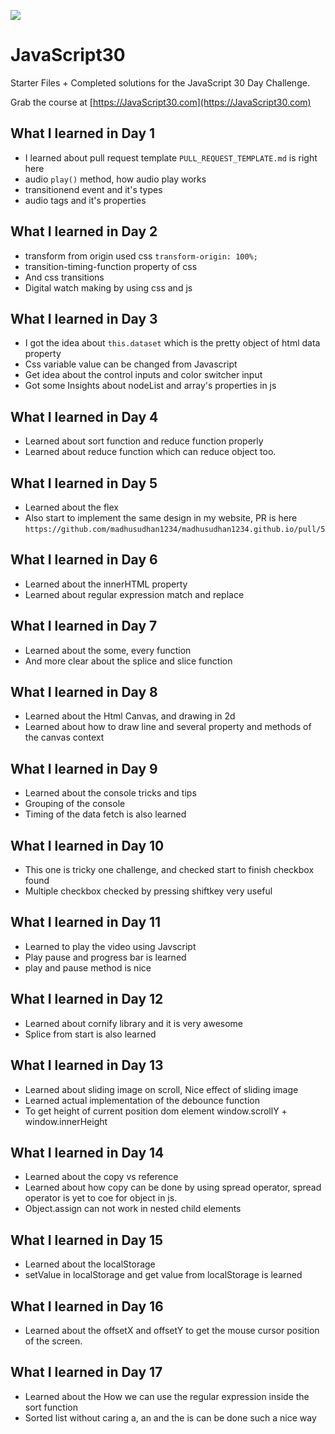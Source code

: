 ![](https://javascript30.com/images/JS3-social-share.png)

# JavaScript30

Starter Files + Completed solutions for the JavaScript 30 Day Challenge.

Grab the course at [https://JavaScript30.com](https://JavaScript30.com)

## What I learned in Day 1

- I learned about pull request template ```PULL_REQUEST_TEMPLATE.md``` is right here
- audio ```play()``` method, how audio play works
- transitionend event and it's types
- audio tags and it's properties


## What I learned in Day 2

- transform from origin used css ```transform-origin: 100%;```
- transition-timing-function property of css
- And css transitions
- Digital watch making by using css and js


## What I learned in Day 3

- I got the idea about ```this.dataset``` which is the pretty object of html data property
- Css variable value can be changed from Javascript
- Get idea about the control inputs and color switcher input
- Got some Insights about nodeList and array's properties in js

## What I learned in Day 4

- Learned about sort function and reduce function properly
- Learned about reduce function which can reduce object too.

## What I learned in Day 5

- Learned about the flex 
- Also start to implement the same design in my website, PR is here ```https://github.com/madhusudhan1234/madhusudhan1234.github.io/pull/5```

## What I learned in Day 6

- Learned about the innerHTML property
- Learned about regular expression match and replace 

## What I learned in Day 7

- Learned about the some, every function
- And more clear about the splice and slice function

## What I learned in Day 8

- Learned about the Html Canvas, and drawing in 2d
- Learned about how to draw line and several property and methods of the canvas context

## What I learned in Day 9

- Learned about the console tricks and tips
- Grouping of the console
- Timing of the data fetch is also learned

## What I learned in Day 10

- This one is tricky one challenge, and checked start to finish checkbox found
- Multiple checkbox checked by pressing shiftkey very useful 

## What I learned in Day 11

- Learned to play the video using Javscript
- Play pause and progress bar is learned
- play and pause method is nice 

## What I learned in Day 12

- Learned about cornify library and it is very awesome
- Splice from start is also learned

## What I learned in Day 13

- Learned about sliding image on scroll, Nice effect of sliding image
- Learned actual implementation of the debounce function 
- To get height of current position dom element window.scrollY + window.innerHeight

## What I learned in Day 14

- Learned about the copy vs reference
- Learned about how copy can be done by using spread operator, spread operator is yet to coe for object in js.
- Object.assign can not work in nested child elements

## What I learned in Day 15

- Learned about the localStorage
- setValue in localStorage and get value from localStorage is learned

## What I learned in Day 16

- Learned about the offsetX and offsetY to get the mouse cursor position of the screen.

## What I learned in Day 17

- Learned about the How we can use the regular expression inside the sort function
- Sorted list without caring a, an and the is can be done such a nice way